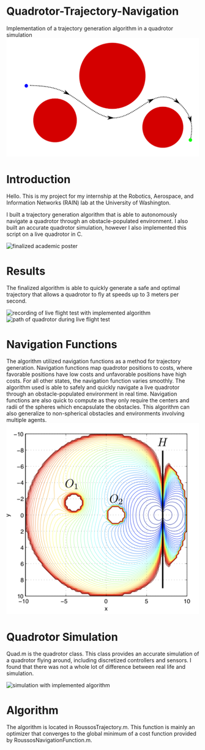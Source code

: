 # Quadrotor-Trajectory-Navigation
Implementation of a trajectory generation algorithm in a quadrotor simulation
![trajectory generation](./media/path.png)

# Introduction
Hello. This is my project for my internship at the Robotics, Aerospace, and Information Networks (RAIN) lab at the University of Washington. 

I built a trajectory generation algorithm that is able to autonomously navigate a quadrotor through an obstacle-populated environment. I also built an accurate quadrotor simulation, however I also implemented this script on a live quadrotor in C. 

![finalized academic poster](./media/academic_poster.png)

# Results
The finalized algorithm is able to quickly generate a safe and optimal trajectory that allows a quadrotor to fly at speeds up to 3 meters per second.

![recording of live flight test with implemented algorithm](./media/live_flight_test.gif)
![path of quadrotor during live flight test](./media/flight_test_photo.png)


# Navigation Functions
The algorithm utilized navigation functions as a method for trajectory generation. Navigation functions map quadrotor positions to costs, where favorable positions have low costs and unfavorable positions have high costs. For all other states, the navigation function varies smoothly. The algorithm used is able to safely and quickly navigate a live quadrotor through an obstacle-populated environment in real time. Navigation functions are also quick to compute as they only require the centers and radii of the spheres which encapsulate the obstacles. This algorithm can also generalize to non-spherical obstacles and environments involving multiple agents. 
![contour plot of cost function](./media/cost_function_paper.png)

# Quadrotor Simulation
Quad.m is the quadrotor class. This class provides an accurate simulation of a quadrotor flying around, including discretized controllers and sensors. I found that there was not a whole lot of difference between real life and simulation.

![simulation with implemented algorithm](./media/flight_test.gif)

# Algorithm
The algorithm is located in RoussosTrajectory.m. This function is mainly an optimizer that converges to the global minimum of a cost function provided by RoussosNavigationFunction.m. 